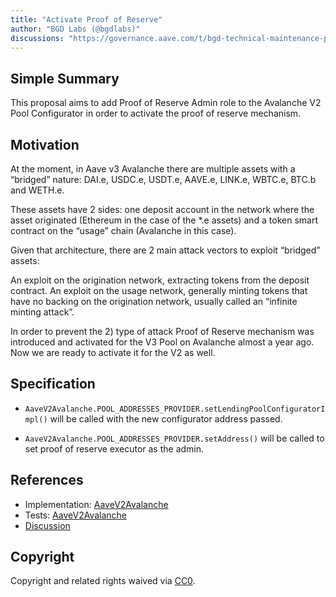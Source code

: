 ```yaml
---
title: "Activate Proof of Reserve"
author: "BGD Labs (@bgdlabs)"
discussions: "https://governance.aave.com/t/bgd-technical-maintenance-proposals/15274/11"
---
```


## Simple Summary

This proposal aims to add Proof of Reserve Admin role to the Avalanche V2 Pool Configurator in order to activate the proof of reserve mechanism.

## Motivation

At the moment, in Aave v3 Avalanche there are multiple assets with a “bridged” nature: DAI.e, USDC.e, USDT.e, AAVE.e, LINK.e, WBTC.e, BTC.b and WETH.e.

These assets have 2 sides: one deposit account in the network where the asset originated (Ethereum in the case of the \*.e assets) and a token smart contract on the “usage” chain (Avalanche in this case).

Given that architecture, there are 2 main attack vectors to exploit “bridged” assets:

An exploit on the origination network, extracting tokens from the deposit contract.
An exploit on the usage network, generally minting tokens that have no backing on the origination network, usually called an “infinite minting attack”.

In order to prevent the 2) type of attack Proof of Reserve mechanism was introduced and activated for the V3 Pool on Avalanche almost a year ago. Now we are ready to activate it for the V2 as well.

## Specification

- `AaveV2Avalanche.POOL_ADDRESSES_PROVIDER.setLendingPoolConfiguratorImpl()` will be called with the new configurator address passed.

- `AaveV2Avalanche.POOL_ADDRESSES_PROVIDER.setAddress()` will be called to set proof of reserve executor as the admin.

## References

- Implementation: [AaveV2Avalanche](https://github.com/bgd-labs/aave-v2-proof-of-reserve/blob/main/src/payloads/ConfiguratorUpdatePayload.sol)
- Tests: [AaveV2Avalanche](https://github.com/bgd-labs/aave-proposals-v3/blob/main/src/20231206_AaveV2Avalanche_ActivateProofOfReserve/AaveV2Avalanche_ActivateProofOfReserve_20231206.t.sol)
- [Discussion](https://governance.aave.com/t/bgd-aave-chainlink-proof-of-reserve-phase-1-release-candidate/10972)

## Copyright

Copyright and related rights waived via [CC0](https://creativecommons.org/publicdomain/zero/1.0/).
